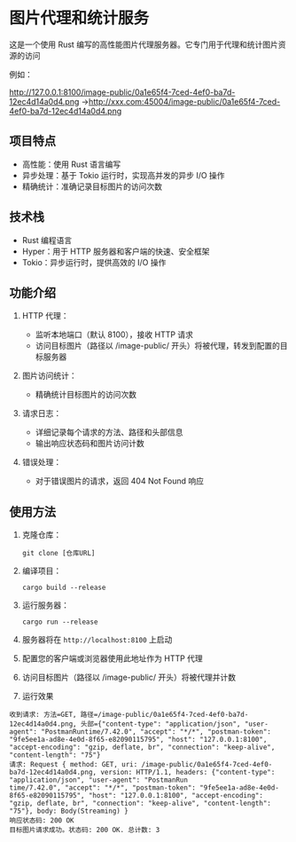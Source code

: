 # 图片代理和统计服务

这是一个使用 Rust 编写的高性能图片代理服务器。它专门用于代理和统计图片资源的访问

例如：

http://127.0.0.1:8100/image-public/0a1e65f4-7ced-4ef0-ba7d-12ec4d14a0d4.png
->http://xxx.com:45004/image-public/0a1e65f4-7ced-4ef0-ba7d-12ec4d14a0d4.png

## 项目特点

- 高性能：使用 Rust 语言编写
- 异步处理：基于 Tokio 运行时，实现高并发的异步 I/O 操作
- 精确统计：准确记录目标图片的访问次数

## 技术栈

- Rust 编程语言
- Hyper：用于 HTTP 服务器和客户端的快速、安全框架
- Tokio：异步运行时，提供高效的 I/O 操作

## 功能介绍

1. HTTP 代理：
    - 监听本地端口（默认 8100），接收 HTTP 请求
    - 访问目标图片（路径以 /image-public/ 开头）将被代理，转发到配置的目标服务器

2. 图片访问统计：
    - 精确统计目标图片的访问次数

3. 请求日志：
    - 详细记录每个请求的方法、路径和头部信息
    - 输出响应状态码和图片访问计数

4. 错误处理：
    - 对于错误图片的请求，返回 404 Not Found 响应

## 使用方法

1. 克隆仓库：
   ```
   git clone [仓库URL]
   ```

2. 编译项目：
   ```
   cargo build --release
   ```

3. 运行服务器：
   ```
   cargo run --release
   ```

4. 服务器将在 `http://localhost:8100` 上启动

5. 配置您的客户端或浏览器使用此地址作为 HTTP 代理

6. 访问目标图片（路径以 /image-public/ 开头）将被代理并计数

7. 运行效果

```
收到请求: 方法=GET, 路径=/image-public/0a1e65f4-7ced-4ef0-ba7d-12ec4d14a0d4.png, 头部={"content-type": "application/json", "user-agent": "PostmanRuntime/7.42.0", "accept": "*/*", "postman-token": "9fe5ee1a-ad8e-4e0d-8f65-e82090115795", "host": "127.0.0.1:8100", "accept-encoding": "gzip, deflate, br", "connection": "keep-alive", "content-length": "75"}       
请求: Request { method: GET, uri: /image-public/0a1e65f4-7ced-4ef0-ba7d-12ec4d14a0d4.png, version: HTTP/1.1, headers: {"content-type": "application/json", "user-agent": "PostmanRun
time/7.42.0", "accept": "*/*", "postman-token": "9fe5ee1a-ad8e-4e0d-8f65-e82090115795", "host": "127.0.0.1:8100", "accept-encoding": "gzip, deflate, br", "connection": "keep-alive", "content-length": "75"}, body: Body(Streaming) }
响应状态码: 200 OK
目标图片请求成功。状态码: 200 OK. 总计数: 3
```